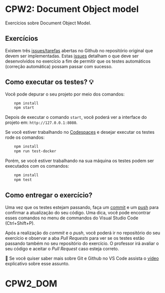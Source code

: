 # CPW2: Document Object model

Exercícios sobre Document Object Model.

## Exercícios

Existem três [issues/tarefas](https://github.com/rpmhubdev/cpw2-dom/issues)
abertas no Github no repositório original que devem ser implementadas. Estas
[issues](https://github.com/rpmhubdev/cpw2-dom/issues) detalham o que deve ser
desenvolvidos no exercício a fim de permitir que os testes automáticos
(correção automática) possam passar com sucesso.

## Como executar os testes? 💡

Você pode depurar o seu projeto por meio dos comandos:

```sh
    npm install
    npm start
```

Depois de executar o comando `start`, você poderá ver a interface do projeto em:
`http://127.0.0.1:8080`.

Se você estiver trabalhando no
[Codespaces](https://github.com/features/codespaces) e desejar executar os
testes rode os comandos:

```sh
    npm install
    npm run test-docker
```

Porém, se você estiver trabalhando na sua máquina os testes podem ser
executados com os comandos:

```sh
    npm install
    npm test
```

## Como entregar o exercício?

Uma vez que os testes estejam passando, faça um
[commit](https://code.visualstudio.com/docs/sourcecontrol/overview#_commit) e
um [push](https://code.visualstudio.com/docs/sourcecontrol/overview#_remotes)
para confirmar a atualização do seu código. Uma dica, você pode encontrar esses
comandos no menu de commandos do Visual Studio Code (Ctrl+Shift+P).

Após a realização do *commit* e o *push*, você poderá ir no repositório do seu
exercício e observar a aba *Pull Requests* para ver se os testes estão passando
também no seu repositório do exercício. O professor irá avaliar o seu código e
aceitar o *Pull Request* caso esteja correto.

🚨 Se você quiser saber mais sobre Git e Github no VS Code assista o
[vídeo](https://www.youtube.com/watch?v=SDowGAvT0l0) explicativo sobre esse
assunto.
# CPW2_DOM
